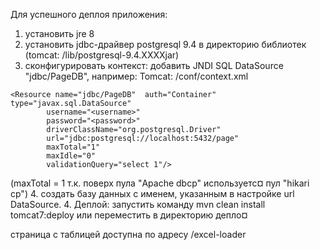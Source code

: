 ﻿Для успешного деплоя приложения:
1. установить jre 8
2. установить jdbc-драйвер postgresql 9.4 в директорию библиотек (tomcat: <root-tomcat-dir>/lib/postgresql-9.4.XXXXjar)
3. сконфигурировать контекст: добавить JNDI SQL DataSource "jdbc/PageDB", например:
Tomcat: <root-tomcat-dir>/conf/context.xml
<Context>
			  
	<Resource name="jdbc/PageDB"  auth="Container" type="javax.sql.DataSource"
            username="<username>"
            password="<password>"
            driverClassName="org.postgresql.Driver"
            url="jdbc:postgresql://localhost:5432/page"
            maxTotal="1"
            maxIdle="0"
			validationQuery="select 1"/>
</Context>
(maxTotal = 1 т.к. поверх пула "Apache dbcp" используетс¤ пул "hikari cp")
4. создать базу данных c именем, указанным в настройке url DataSource.
4. Деплой: запустить команду mvn clean install tomcat7:deploy или переместить в директорию депло¤

страница с таблицей доступна по адресу
/excel-loader